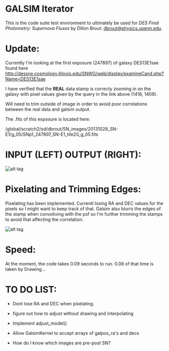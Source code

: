 # GALSIM Iterator

This is the code suite test environment to ultimately be used for
*DES Final Photometry: Supernova Fluxes*
by Dillon Brout: dbrout@physics.upenn.edu.


Update:
=========

Currently I'm looking at the first exposure (247897) of galaxy DES13E1sae found here http://dessne.cosmology.illinois.edu/SNWG/web/display/examineCand.php?Name=DES13E1sae

I have verified that the __REAL__ data stamp is correcty zooming in on the galaxy with pixel values given by the query in the link above (1416, 1409).

Will need to trim outside of image in order to avoid poor correlations between the real data and galsim output.

The .fits of this exposure is located here: 

/global/scratch2/sd/dbrout/SN_images/20131028_SN-E1/g_05/SNp1_247897_SN-E1_tile20_g_05.fits

INPUT (LEFT) OUTPUT (RIGHT):
============================

![alt tag](https://raw.github.com/djbrout/FinalPhot/master/readme_files/update_stampsworking.png)


Pixelating and Trimming Edges:
==============================
Pixelating has been implemented. Currentl losing RA and DEC values for the pixels so I might want to keep track of that.
Galsim also blurrs the edges of the stamp when convoliving with the psf so I'm further trimming the stamps to avoid that affecting the correlation.

![alt tag](https://raw.github.com/djbrout/FinalPhot/master/readme_files/pixelize1.png)


Speed:
======

At the moment, the code takes 0.09 seconds to run. 0.08 of that time is taken by Drawing...


TO DO LIST:
===========
* Dont lose RA and DEC when pixelating.

* figure out how to adjust without drawing and interpolating

* Implement adjust_model()

* Allow GalsimKernel to accept arrays of galpos_ra's and decs

* How do I know which images are pre-post SN?

